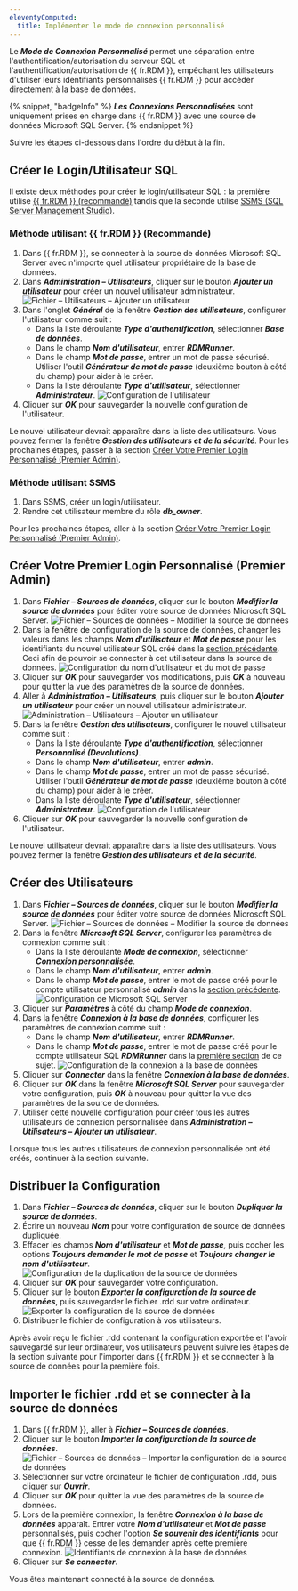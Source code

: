 ```yaml
---
eleventyComputed:
  title: Implémenter le mode de connexion personnalisé
---
```

Le ***Mode de Connexion Personnalisé*** permet une séparation entre l'authentification/autorisation du serveur SQL et l'authentification/autorisation de {{ fr.RDM }}, empêchant les utilisateurs d'utiliser leurs identifiants personnalisés {{ fr.RDM }} pour accéder directement à la base de données.

{% snippet, "badgeInfo" %}
***Les Connexions Personnalisées*** sont uniquement prises en charge dans {{ fr.RDM }} avec une source de données Microsoft SQL Server.
{% endsnippet %}

Suivre les étapes ci-dessous dans l'ordre du début à la fin.

## Créer le Login/Utilisateur SQL
Il existe deux méthodes pour créer le login/utilisateur SQL : la première utilise [{{ fr.RDM }} (recommandé)](#method-using-remote-desktop-manager-(recommended)) tandis que la seconde utilise [SSMS (SQL Server Management Studio)](#method-using-ssms).

### Méthode utilisant {{ fr.RDM }} (Recommandé)
1. Dans {{ fr.RDM }}, se connecter à la source de données Microsoft SQL Server avec n'importe quel utilisateur propriétaire de la base de données.
1. Dans ***Administration – Utilisateurs***, cliquer sur le bouton ***Ajouter un utilisateur*** pour créer un nouvel utilisateur administrateur.
![Fichier – Utilisateurs – Ajouter un utilisateur](https://cdnweb.devolutions.net/docs/docs_en_kb_KB2149.png)
1. Dans l'onglet ***Général*** de la fenêtre ***Gestion des utilisateurs***, configurer l'utilisateur comme suit :
    * Dans la liste déroulante ***Type d'authentification***, sélectionner ***Base de données***.
    * Dans le champ ***Nom d'utilisateur***, entrer ***RDMRunner***.
    * Dans le champ ***Mot de passe***, entrer un mot de passe sécurisé. Utiliser l'outil ***Générateur de mot de passe*** (deuxième bouton à côté du champ) pour aider à le créer.
    * Dans la liste déroulante ***Type d'utilisateur***, sélectionner ***Administrateur***.
![Configuration de l'utilisateur](https://cdnweb.devolutions.net/docs/docs_en_kb_KB2150.png)
1. Cliquer sur ***OK*** pour sauvegarder la nouvelle configuration de l'utilisateur.

Le nouvel utilisateur devrait apparaître dans la liste des utilisateurs. Vous pouvez fermer la fenêtre ***Gestion des utilisateurs et de la sécurité***.
Pour les prochaines étapes, passer à la section [Créer Votre Premier Login Personnalisé (Premier Admin)](#create-your-first-custom-login-(first-admin)).

### Méthode utilisant SSMS
1. Dans SSMS, créer un login/utilisateur.
1. Rendre cet utilisateur membre du rôle ***db_owner***.

Pour les prochaines étapes, aller à la section [Créer Votre Premier Login Personnalisé (Premier Admin)](#create-your-first-custom-login-(first-admin)).

## Créer Votre Premier Login Personnalisé (Premier Admin)
1. Dans ***Fichier – Sources de données***, cliquer sur le bouton ***Modifier la source de données*** pour éditer votre source de données Microsoft SQL Server.
![Fichier – Sources de données – Modifier la source de données](https://cdnweb.devolutions.net/docs/docs_en_kb_KB2158.png)
1. Dans la fenêtre de configuration de la source de données, changer les valeurs dans les champs ***Nom d'utilisateur*** et ***Mot de passe*** pour les identifiants du nouvel utilisateur SQL créé dans la [section précédente](#create-the-sql-login%2Fuser). Ceci afin de pouvoir se connecter à cet utilisateur dans la source de données.
![Configuration du nom d'utilisateur et du mot de passe](https://cdnweb.devolutions.net/docs/docs_en_kb_KB2159.png)
1. Cliquer sur ***OK*** pour sauvegarder vos modifications, puis ***OK*** à nouveau pour quitter la vue des paramètres de la source de données.
1. Aller à ***Administration – Utilisateurs***, puis cliquer sur le bouton ***Ajouter un utilisateur*** pour créer un nouvel utilisateur administrateur.
![Administration – Utilisateurs – Ajouter un utilisateur](https://cdnweb.devolutions.net/docs/docs_en_kb_KB2151.png)
1. Dans la fenêtre ***Gestion des utilisateurs***, configurer le nouvel utilisateur comme suit :
    * Dans la liste déroulante ***Type d'authentification***, sélectionner ***Personnalisé (Devolutions)***.
    * Dans le champ ***Nom d'utilisateur***, entrer ***admin***.
    * Dans le champ ***Mot de passe***, entrer un mot de passe sécurisé. Utiliser l'outil ***Générateur de mot de passe*** (deuxième bouton à côté du champ) pour aider à le créer.
    * Dans la liste déroulante ***Type d'utilisateur***, sélectionner ***Administrateur***.
![Configuration de l'utilisateur](https://cdnweb.devolutions.net/docs/docs_en_kb_KB2152.png)
1. Cliquer sur ***OK*** pour sauvegarder la nouvelle configuration de l'utilisateur.

Le nouvel utilisateur devrait apparaître dans la liste des utilisateurs. Vous pouvez fermer la fenêtre ***Gestion des utilisateurs et de la sécurité***.

## Créer des Utilisateurs
1. Dans ***Fichier – Sources de données***, cliquer sur le bouton ***Modifier la source de données*** pour éditer votre source de données Microsoft SQL Server.
![Fichier – Sources de données – Modifier la source de données](https://cdnweb.devolutions.net/docs/docs_en_kb_KB2160.png)
1. Dans la fenêtre ***Microsoft SQL Server***, configurer les paramètres de connexion comme suit :
    * Dans la liste déroulante ***Mode de connexion***, sélectionner ***Connexion personnalisée***.
    * Dans le champ ***Nom d'utilisateur***, entrer ***admin***.
    * Dans le champ ***Mot de passe***, entrer le mot de passe créé pour le compte utilisateur personnalisé ***admin*** dans la [section précédente](#create-your-first-custom-login-(first-admin)).
![Configuration de Microsoft SQL Server](https://cdnweb.devolutions.net/docs/docs_en_kb_KB2153.png)
1. Cliquer sur ***Paramètres*** à côté du champ ***Mode de connexion***.
1. Dans la fenêtre ***Connexion à la base de données***, configurer les paramètres de connexion comme suit :
    * Dans le champ ***Nom d'utilisateur***, entrer ***RDMRunner***.
    * Dans le champ ***Mot de passe***, entrer le mot de passe créé pour le compte utilisateur SQL ***RDMRunner*** dans la [première section](#create-the-sql-login%2Fuser) de ce sujet.
![Configuration de la connexion à la base de données](https://cdnweb.devolutions.net/docs/docs_en_kb_KB2154.png)
1. Cliquer sur ***Connecter*** dans la fenêtre ***Connexion à la base de données***.
1. Cliquer sur ***OK*** dans la fenêtre ***Microsoft SQL Server*** pour sauvegarder votre configuration, puis ***OK*** à nouveau pour quitter la vue des paramètres de la source de données.
1. Utiliser cette nouvelle configuration pour créer tous les autres utilisateurs de connexion personnalisée dans ***Administration – Utilisateurs – Ajouter un utilisateur***.

Lorsque tous les autres utilisateurs de connexion personnalisée ont été créés, continuer à la section suivante.

## Distribuer la Configuration
1. Dans ***Fichier – Sources de données***, cliquer sur le bouton ***Dupliquer la source de données***.
1. Écrire un nouveau ***Nom*** pour votre configuration de source de données dupliquée.
1. Effacer les champs ***Nom d'utilisateur*** et ***Mot de passe***, puis cocher les options ***Toujours demander le mot de passe*** et ***Toujours changer le nom d'utilisateur***.
![Configuration de la duplication de la source de données](https://cdnweb.devolutions.net/docs/docs_en_kb_KB2155.png)
1. Cliquer sur ***OK*** pour sauvegarder votre configuration.
1. Cliquer sur le bouton ***Exporter la configuration de la source de données***, puis sauvegarder le fichier .rdd sur votre ordinateur.
![Exporter la configuration de la source de données](https://cdnweb.devolutions.net/docs/docs_en_kb_KB2156.png)
1. Distribuer le fichier de configuration à vos utilisateurs.

Après avoir reçu le fichier .rdd contenant la configuration exportée et l'avoir sauvegardé sur leur ordinateur, vos utilisateurs peuvent suivre les étapes de la section suivante pour l'importer dans {{ fr.RDM }} et se connecter à la source de données pour la première fois.

## Importer le fichier .rdd et se connecter à la source de données
1. Dans {{ fr.RDM }}, aller à ***Fichier – Sources de données***.
1. Cliquer sur le bouton ***Importer la configuration de la source de données***.
![Fichier – Sources de données – Importer la configuration de la source de données](https://cdnweb.devolutions.net/docs/docs_en_kb_KB2157.png)
1. Sélectionner sur votre ordinateur le fichier de configuration .rdd, puis cliquer sur ***Ouvrir***.
1. Cliquer sur ***OK*** pour quitter la vue des paramètres de la source de données.
1. Lors de la première connexion, la fenêtre ***Connexion à la base de données*** apparaît. Entrer votre ***Nom d'utilisateur*** et ***Mot de passe*** personnalisés, puis cocher l'option ***Se souvenir des identifiants*** pour que {{ fr.RDM }} cesse de les demander après cette première connexion.
![Identifiants de connexion à la base de données](https://cdnweb.devolutions.net/docs/docs_en_kb_KB2161.png)
1. Cliquer sur ***Se connecter***.

Vous êtes maintenant connecté à la source de données.